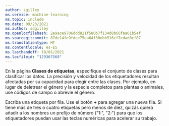 ```yaml
---
author: sgilley
ms.service: machine-learning
ms.topic: include
ms.date: 09/23/2021
ms.author: sdgilley
ms.openlocfilehash: 2e9ace9706ddd821f580b7f134d8b66faa01b54f
ms.sourcegitcommit: 87de14fe9fdee75ea64f30ebb516cf7edad0cf87
ms.translationtype: HT
ms.contentlocale: es-ES
ms.lasthandoff: 10/01/2021
ms.locfileid: "129367568"
---
```

En la página **Clases de etiquetas**, especifique el conjunto de clases para clasificar los datos. La precisión y velocidad de los etiquetadores resultan afectadas por su capacidad para elegir entre las clases. Por ejemplo, en lugar de deletrear el género y la especie completos para plantas o animales, use códigos de campo o abrevie el género.

Escriba una etiqueta por fila. Use el botón **+** para agregar una nueva fila. Si tiene más de tres o cuatro etiquetas pero menos de diez, quizás quiera añadir a los nombres un prefijo de número ("1:", "2:") para que los etiquetadores puedan usar las teclas numéricas para acelerar su trabajo.